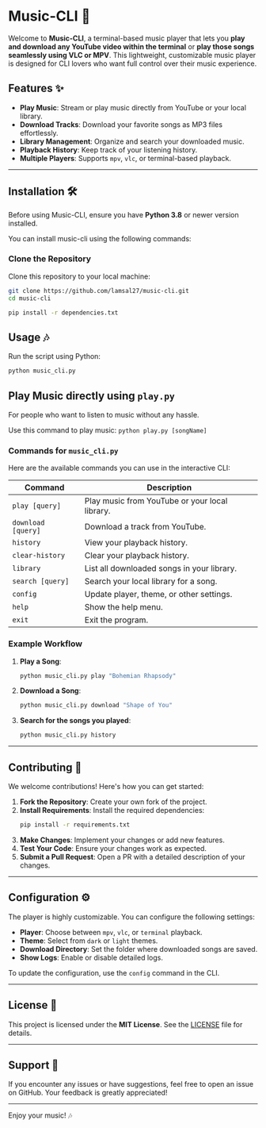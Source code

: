 
# Music-CLI 🎵

Welcome to **Music-CLI**, a terminal-based music player that lets you **play and download any YouTube video within the terminal** or **play those songs seamlessly using VLC or MPV**. This lightweight, customizable music player is designed for CLI lovers who want full control over their music experience.

## Features ✨

- **Play Music**: Stream or play music directly from YouTube or your local library.
- **Download Tracks**: Download your favorite songs as MP3 files effortlessly.
- **Library Management**: Organize and search your downloaded music.
- **Playback History**: Keep track of your listening history.
- **Multiple Players**: Supports `mpv`, `vlc`, or terminal-based playback.

---

## Installation 🛠️

Before using Music-CLI, ensure you have **Python 3.8** or newer version installed.

You can install music-cli using the following commands:


### Clone the Repository
Clone this repository to your local machine:

```bash
git clone https://github.com/lamsal27/music-cli.git
cd music-cli

pip install -r dependencies.txt
```

## Usage 🎶

Run the script using Python:

```bash
python music_cli.py
```

## Play Music directly using `play.py`
For people who want to listen to music without any hassle.

Use this command to play music:
`python play.py [songName]`

### Commands for `music_cli.py`
Here are the available commands you can use in the interactive CLI:

| Command           | Description                                      |
|-------------------|--------------------------------------------------|
| `play [query]`    | Play music from YouTube or your local library.   |
| `download [query]`| Download a track from YouTube.                   |
| `history`         | View your playback history.                      |
| `clear-history`   | Clear your playback history.                     |
| `library`         | List all downloaded songs in your library.       |
| `search [query]`  | Search your local library for a song.            |
| `config`          | Update player, theme, or other settings.         |
| `help`            | Show the help menu.                              |
| `exit`            | Exit the program.                                |

### Example Workflow
1. **Play a Song**:
   ```bash
   python music_cli.py play "Bohemian Rhapsody"
   ```
2. **Download a Song**:
   ```bash
   python music_cli.py download "Shape of You"
   ```
3. **Search for the songs you played**:
   ```bash
   python music_cli.py history
   ```

---

## Contributing 🤝

We welcome contributions! Here's how you can get started:

1. **Fork the Repository**: Create your own fork of the project.
2. **Install Requirements**: Install the required dependencies:
   ```bash
   pip install -r requirements.txt
   ```
3. **Make Changes**: Implement your changes or add new features.
4. **Test Your Code**: Ensure your changes work as expected.
5. **Submit a Pull Request**: Open a PR with a detailed description of your changes.

---

## Configuration ⚙️

The player is highly customizable. You can configure the following settings:
- **Player**: Choose between `mpv`, `vlc`, or `terminal` playback.
- **Theme**: Select from `dark` or `light` themes.
- **Download Directory**: Set the folder where downloaded songs are saved.
- **Show Logs**: Enable or disable detailed logs.

To update the configuration, use the `config` command in the CLI.

---

## License 📜

This project is licensed under the **MIT License**. See the [LICENSE](LICENSE) file for details.

---

## Support 💬

If you encounter any issues or have suggestions, feel free to open an issue on GitHub. Your feedback is greatly appreciated!

---

Enjoy your music! 🎶
